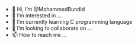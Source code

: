 - 👋 Hi, I’m @MohammedBundid
- 👀 I’m interested in ...
- 🌱 I’m currently learning C programming language
- 💞️ I’m looking to collaborate on ...
- 📫 How to reach me ...

<!---
MohammedBundid/MohammedBundid is a ✨ special ✨ repository because its `README.md` (this file) appears on your GitHub profile.
You can click the Preview link to take a look at your changes.
--->

